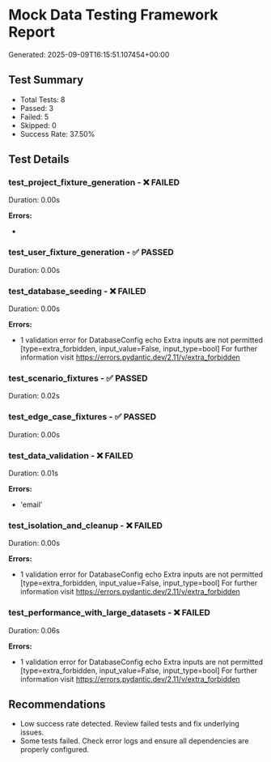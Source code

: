 # Mock Data Testing Framework Report
Generated: 2025-09-09T16:15:51.107454+00:00

## Test Summary
- Total Tests: 8
- Passed: 3
- Failed: 5
- Skipped: 0
- Success Rate: 37.50%

## Test Details

### test_project_fixture_generation - ❌ FAILED
Duration: 0.00s

**Errors:**

- 

### test_user_fixture_generation - ✅ PASSED
Duration: 0.00s

### test_database_seeding - ❌ FAILED
Duration: 0.00s

**Errors:**

- 1 validation error for DatabaseConfig
echo
  Extra inputs are not permitted [type=extra_forbidden, input_value=False, input_type=bool]
    For further information visit https://errors.pydantic.dev/2.11/v/extra_forbidden

### test_scenario_fixtures - ✅ PASSED
Duration: 0.02s

### test_edge_case_fixtures - ✅ PASSED
Duration: 0.00s

### test_data_validation - ❌ FAILED
Duration: 0.01s

**Errors:**

- 'email'

### test_isolation_and_cleanup - ❌ FAILED
Duration: 0.00s

**Errors:**

- 1 validation error for DatabaseConfig
echo
  Extra inputs are not permitted [type=extra_forbidden, input_value=False, input_type=bool]
    For further information visit https://errors.pydantic.dev/2.11/v/extra_forbidden

### test_performance_with_large_datasets - ❌ FAILED
Duration: 0.06s

**Errors:**

- 1 validation error for DatabaseConfig
echo
  Extra inputs are not permitted [type=extra_forbidden, input_value=False, input_type=bool]
    For further information visit https://errors.pydantic.dev/2.11/v/extra_forbidden

## Recommendations

- Low success rate detected. Review failed tests and fix underlying issues.
- Some tests failed. Check error logs and ensure all dependencies are properly configured.